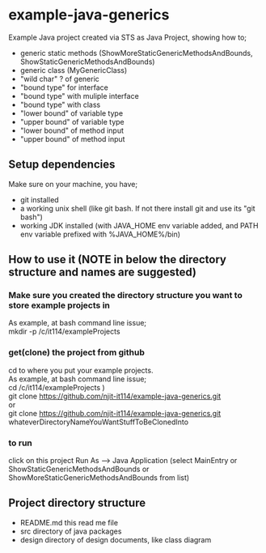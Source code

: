 # example-java-generics
Example Java project created via STS as Java Project, showing how to;
- generic static methods (ShowMoreStaticGenericMethodsAndBounds, ShowStaticGenericMethodsAndBounds)
- generic class (MyGenericClass)
- "wild char" ? of generic
- "bound type" for interface
- "bound type" with muliple interface
- "bound type" with class
- "lower bound" of variable type
- "upper bound" of variable type
- "lower bound" of method input
- "upper bound" of method input

## Setup dependencies
Make sure on your machine, you have;
- git installed
- a working unix shell (like git bash. If not there install git and use its "git bash")
- working JDK installed (with JAVA_HOME env variable added, and PATH env variable prefixed with %JAVA_HOME%/bin)

## How to use it  (NOTE in below the directory structure and names are suggested)
### Make sure you created the directory structure you want to store example projects in
As example, at bash command line issue;<br>
mkdir -p /c/it114/exampleProjects

### get(clone) the project from github
cd to where you put your example projects.<br>
As example, at bash command line issue;<br>
cd /c/it114/exampleProjects ) <br>
git clone https://github.com/njit-it114/example-java-generics.git <br>
or<br>
git clone https://github.com/njit-it114/example-java-generics.git  whateverDirectoryNameYouWantStuffToBeClonedInto

### to run
click on this project
Run As --> Java Application (select MainEntry or ShowStaticGenericMethodsAndBounds or ShowMoreStaticGenericMethodsAndBounds from list)

## Project directory structure
- README.md this read me file
- src directory of java packages
- design directory of design documents, like class diagram
 